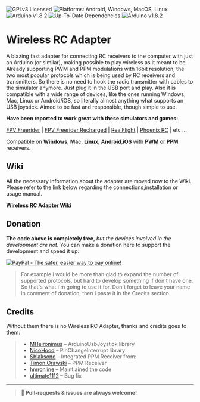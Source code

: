 
![GPLv3 Licensed](https://img.shields.io/badge/license-GPLv3-blue.svg) ![Platforms: Android, Windows, MacOS, Linux](https://img.shields.io/badge/platforms-Android%20%7C%20Windows%20%7C%20Mac%20%7C%20Linux-lightgrey.svg) ![Arduino v1.8.2](https://img.shields.io/badge/arduino-v1.8.2-brightgreen.svg) ![Up-To-Date Dependencies](https://img.shields.io/badge/dependencies-Up%20To%20Date-blue.svg) ![Arduino v1.8.2](https://img.shields.io/badge/development-Active-orange.svg)

# Wireless RC Adapter
A blazing fast adapter for connecting RC receivers to the computer with just an Arduino (or similar), making possible to play wireless as it meant to be. Already supporting PWM and PPM modulations with 16bit resolution, the two most popular protocols which is being used by RC receivers and transmitters. So there is no need to hook the radio transmitter with cables to the simulator anymore. Just plug it in the USB port and play. Also it is compatible with a wide range of devices, like the ones running Windows, Mac, Linux or Android/iOS, so literally almost anything what supports an USB joystick. Aimed to be fast and responsible, though simple to use.

**Have been reported to work great with these simulators and games:**

[FPV Freerider](http://fpv-freerider.itch.io/fpv-freerider) | [FPV Freerider Recharged](http://fpv-freerider.itch.io/fpv-freerider-recharged) | [RealFlight](http://www.realflight.com) | [Phoenix RC](http://www.phoenix-sim.com) | etc ...

Compatible on **Windows**, **Mac**, **Linux**, **Android**,**iOS** with **PWM** or **PPM** receivers.

## Wiki
All the necessary information about the adapter are moved now to the Wiki. Please refer to the link below regarding the connections,installation or usage manual.

**[Wireless RC Adapter Wiki](http://github.com/wireless-rc-adapter/wireless-rc-adapter/wiki/requirements)**

## Donation 
**The code above is completely free**, *but the devices involved in the development are not.* You can make a donation here to support the development and speed it up:

[![PayPal - The safer, easier way to pay online!](https://www.paypalobjects.com/en_US/i/btn/btn_donate_LG.gif)](https://www.paypal.com/cgi-bin/webscr?cmd=_s-xclick&hosted_button_id=E5N2JXWXTS8MG&source=url)

> For example i would be more than glad to expand the number of supported protocols, but hard to develop something if don't have one. So that's what i'm going to use it for. Don't forget to leave your name in comment of donation, then i paste it in the Credits section.

## Credits
Without them there is no Wireless RC Adapter, thanks and credits goes to them:

> - [MHeironimus](http://github.com/MHeironimus) – ArduinoUsbJoystick
   library
> - [NicoHood](http://github.com/NicoHood) – PinChangeInterrupt
   library
> - [Sblaksono](http://github.com/sblaksono) – Integrated PPM Receiver from:
> - [Timon Orawski](http://github.com/timonorawski) – PPM Receiver
> - [hmronline](https://github.com/hmronline) – Maintiained the code
> - [ultimate1112](https://github.com/ultimate1112) – Bug fix
---
> **🚧 Pull-requests & issues are always welcome!**

